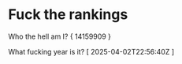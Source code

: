 # Fuck the rankings

Who the hell am I?
{ 14159909 }

What fucking year is it?
[ 2025-04-02T22:56:40Z ]
